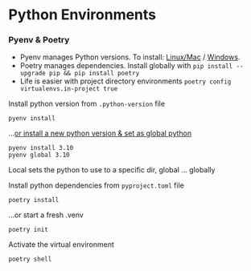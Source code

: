 # Python Environments


### Pyenv & Poetry
- Pyenv manages Python versions. To install: [Linux/Mac](https://github.com/pyenv/pyenv#installation) / [Windows](https://github.com/pyenv/pyenv#installation).
- Poetry manages dependencies. Install globally with `pip install --upgrade pip && pip install poetry`
- Life is easier with project directory environments `poetry config virtualenvs.in-project true`
  
Install python version from `.python-version` file

```shell
pyenv install
```

...[or install a new python version & set as global python](https://github.com/pyenv/pyenv?tab=readme-ov-file#usage)

```shell
pyenv install 3.10
pyenv global 3.10
```

Local sets the python to use to a specific dir, global ... globally 


Install python dependencies from `pyproject.toml` file

```shell
poetry install
```

...or start a fresh .venv

```shell
poetry init
```

Activate the virtual environment

```shell
poetry shell
```
